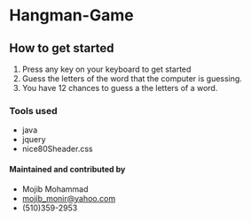 # Hangman-Game

## How to get started

1. Press any key on your keyboard to get started
2. Guess the letters of the word that the computer is guessing.
3. You have 12 chances to guess a the letters of a word.


### Tools used

* java 
* jquery
* nice80Sheader.css



#### Maintained and contributed by

* Mojib Mohammad 
* mojib_monir@yahoo.com
* (510)359-2953